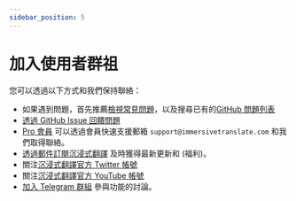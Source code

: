 ```yaml
---
sidebar_position: 5
---
```


# 加入使用者群祖

您可以透過以下方式和我們保持聯絡：

- 如果遇到問題，首先推薦[檢視常見問題](/docs/faq/)，以及搜尋已有的[GitHub 問題列表](https://github.com/immersive-translate/immersive-translate/issues/)
- [透過 GitHub Issue 回饋問題](https://github.com/immersive-translate/immersive-translate/issues/)
- [Pro 會員](https://immersivetranslate.com/pricing/) 可以透過會員快速支援郵箱 `support@immersivetranslate.com` 和我們取得聯絡。
- [透過郵件訂閱沉浸式翻譯](https://immersivetranslate.substack.com/) 及時獲得最新更新和 (福利)。
- 關注[沉浸式翻譯官方 Twitter 帳號](https://x.com/immersivetrans)
- 關注[沉浸式翻譯官方 YouTube 帳號](https://www.youtube.com/@immersivetranslate_tw)
- [加入 Telegram 群組](https://t.me/+rq848Z09nehlOTgx) 參與功能的討論。

